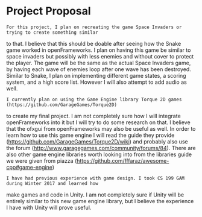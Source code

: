 # Project Proposal
	For this project, I plan on recreating the game Space Invaders or trying to create something similar
to that. I believe that this should be doable after seeing how the Snake game worked in openFrameworks.
I plan on having this game be similar to space invaders but possibly with less enemies and without cover
to protect the player. The game will be the same as the actual Space Invaders game, by having each wave
of enemies loop after one wave has been destroyed. Similar to Snake, I plan on implementing different
game states, a scoring system, and a high score list. However I will also attempt to add audio as well.
	
	I currently plan on using the Game Engine library Torque 2D games (https://github.com/GarageGames/Torque2D)
to create my final project. I am not completely sure how I will integrate openFrameworks into it but I will try
to do some research on that. I believe that the ofxgui from openFrameworks may also be useful as well. In order to 
learn how to use this game engine I will read the guide they provide (https://github.com/GarageGames/Torque2D/wiki)
and probably also use the forum (http://www.garagegames.com/community/forums/84). There are also other game engine 
libraries worth looking into from the libraries guide we were given from piazza (https://github.com/fffaraz/awesome-cpp#game-engine)

	I have had previous experience with game design. I took CS 199 GAM during Winter 2017 and learned how
make games and code in Unity. I am not completely sure if Unity will be entirely similar to this
new game engine library, but I believe the experience I have with Unity will prove useful.

